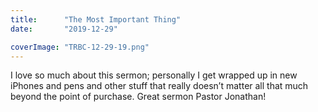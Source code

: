 ```yaml
---
title:      "The Most Important Thing"
date:       "2019-12-29"

coverImage: "TRBC-12-29-19.png"
---
```


I love so much about this sermon; personally I get wrapped up in new iPhones and pens and other stuff that really doesn’t matter all that much beyond the point of purchase. Great sermon Pastor Jonathan! 
